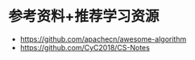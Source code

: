 # 参考资料+推荐学习资源

- https://github.com/apachecn/awesome-algorithm
- https://github.com/CyC2018/CS-Notes